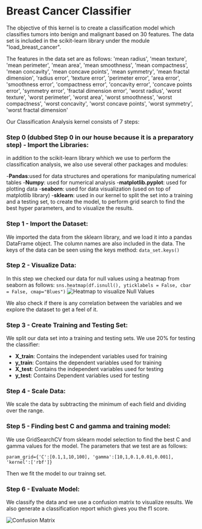 # Breast Cancer Classifier

The objective of this kernel is to create a classification model which classifies tumors into benign and malignant based on 30 features. The data set is included in the scikit-learn library under the module "load_breast_cancer".

The features in the data set are as follows:
       'mean radius', 'mean texture', 'mean perimeter', 'mean area',
       'mean smoothness', 'mean compactness', 'mean concavity',
       'mean concave points', 'mean symmetry', 'mean fractal dimension',
       'radius error', 'texture error', 'perimeter error', 'area error',
       'smoothness error', 'compactness error', 'concavity error',
       'concave points error', 'symmetry error',
       'fractal dimension error', 'worst radius', 'worst texture',
       'worst perimeter', 'worst area', 'worst smoothness',
       'worst compactness', 'worst concavity', 'worst concave points',
       'worst symmetry', 'worst fractal dimension'
 
Our Classification Analysis kernel consists of 7 steps:

### Step 0 (dubbed Step 0 in our house because it is a preparatory step) - Import the Libraries:
in addition to the scikit-learn library whhich we use to perform the classification analysis, we also use several other packages and modules:

-**Pandas**:used for data structures and operations for manipulating numerical tables
-**Numpy**: used for numerical analysis
-**matplotlib.pyplot**: used for plotting data
-**seaborn**: used for data visualization (used on top of matplotlib library)
-**sklearn**: used in our kernel to split the set into a training and a testing set, to create the model, to perform grid search to find the best hyper parameters, and to visualize the results.

### Step 1 - Import the Dataset:
We imported the data from the sklearn library, and we load it into a pandas DataFrame object.
The column names are also included in the data. The keys of the data can be seen using the keys method:
```data_set.keys()```

### Step 2 - Visualize Data:
In this step we checked our data for null values using a heatmap from seaborn as follows:
```sns.heatmap(df.isnull(), yticklabels = False, cbar = False, cmap="Blues")```
![Heatmap to visualize Null Values](breast_null.png)

We also check if there is any correlation between the variables and we explore the dataset to get a feel of it.

### Step 3 - Create Training and Testing Set: 
We split our data set into a training and testing sets. We use 20% for testing the classifier:

- **X_train**: Contains the independent variables used for training
- **y_train**: Contains the dependent variables used for training
- **X_test**:	Contains the independent variables used for testing
- **y_test**:	Contains Dependent variables used for testing

### Step 4 - Scale Data:
We scale the data by subtracting the minimum of each field and dividing over the range.

### Step 5 - Finding best C and gamma and training model:
We use GridSearchCV from sklearn model selection to find the best C and gamma values for the model. The parameters that we test are as follows:
```
param_grid={'C':[0.1,1,10,100], 'gamma':[10,1,0.1,0.01,0.001], 'kernel':['rbf']}
```

Then we fit the model to our trainng set.

### Step 6 - Evaluate Model:
We classify the data and we use a confusion matrix to visualize results. We also generate a classification report which gives you the f1 score.

![Confusion Matrix](confusion.png)
